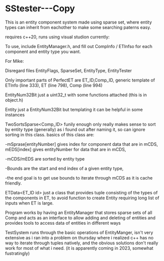 # SStester---Copy
This is an entity component system made using sparse set, where entity types can inherit from eachother to make some searching paterns easy.

requires c++20, runs using visual studion currently:

To use, include EntityManager.h, and fill out CompInfo / ETInfso for each component and entity type you want.

For Mike:

Disregard files EntityFlags, SparseSet, EntityType, EntityTester

Only important parts of PerfectET are ET_ID,Comp_ID, generic template of ETInfo<id> (line 333), ET<id> (line 798), Comp<id> (line 994)


EntityNum32Bit just a uint32_t with some functions attached (this is in object.h)


Entity<id> just a EntityNum32Bit but templating it can be helpful in some instances


TwoSortsSparse<Comp_ID> funily enough only really makes sense to sort by entity type (generally) as i found out after naming it,
so can ignore sorting in this class. basics of this class are:

-mSprase[entityNumber] gives index for component data that are in mCDS, mEDS[index] gives entityNumber for data that are in mCDS,
  
-mCDS/mEDS are sorted by entity type
  
-Bounds are the start and end index of a given entity type,
  
-the end goal is to get use bounds to iterate through mCDS as it is cache friendly.


ETData<ET_ID id> just a class that provides tuple consisting of the types of the components in ET<id>, to avoid function to create Entity
requiring long list of inputs when ET<id> is large.


Program works by having an EntityManager that stores sparse sets of all Comp<id> and acts as an interface to allow adding and deleting of entities and provides
tools to access data of entities in different ways

TestSystem runs through the basic operations of EntityManger, isn't very extensive as i ran into a problem on thursday where i realized c++ has 
no way to iterate through tuples natively, and the obvious solutions don't really work for most of what i need. (it is apparently coming in 2023, somewhat fustratingly)

  
  
  
